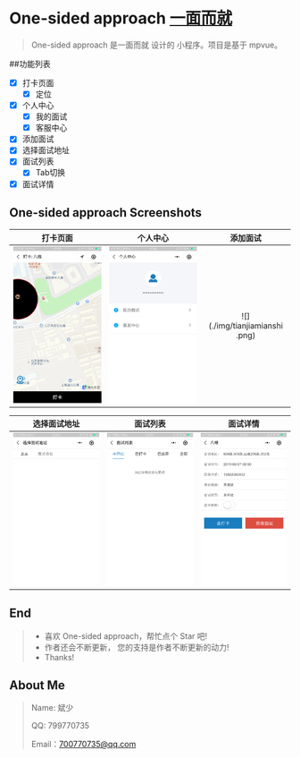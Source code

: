 # One-sided approach [一面而就](https://github.com/xiemei666/One-sided-approach)

> ​One-sided approach 是一面而就 设计的 小程序。项目是基于 mpvue。


##功能列表
- [x] 打卡页面
  - [x] 定位
- [x] 个人中心
  - [x] 我的面试
  - [x] 客服中心
- [x] 添加面试
- [x] 选择面试地址
- [x] 面试列表
  - [x] Tab切换
- [x] 面试详情

## One-sided approach Screenshots

|         打卡页面         |         个人中心        |         添加面试         |
| :------------------: | :----------------------: | :------------------: |
| ![](./img/打卡.png) | ![](./img/gerenzhongxin.png) | ![](./img/tianjiamianshi .png) |

|         选择面试地址         |          面试列表           |            面试详情            | 
| :-------------------: | :-------------------------: | :----------------------------: |
| ![](./img/tianjiadizhi.png) | ![](./img/mianshileibiao.png) | ![](./img/详情.png) |


## End

> - 喜欢 One-sided approach，帮忙点个 Star 吧!
> - 作者还会不断更新， 您的支持是作者不断更新的动力!
> - Thanks!

## About Me

> Name: 斌少
>
> QQ: 799770735
>
> Email：700770735@qq.com